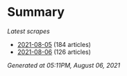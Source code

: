 # Summary
*Latest scrapes*
* [2021-08-05](https://github.com/nuuuwan/news_lk/blob/data/news_lk.2021-08-05.json) (184 articles)
* [2021-08-06](https://github.com/nuuuwan/news_lk/blob/data/news_lk.2021-08-06.json) (126 articles)

*Generated at 05:11PM, August 06, 2021*